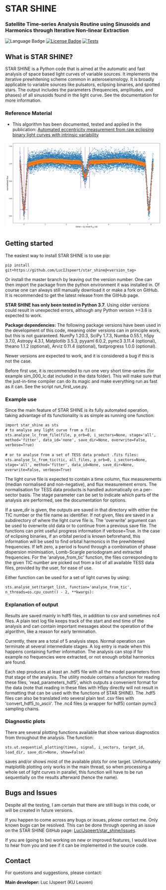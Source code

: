 # STAR SHINE
### Satellite Time-series Analysis Routine using Sinusoids and Harmonics through Iterative Non-linear Extraction


![Language Badge](https://img.shields.io/badge/Language-Python-blue.svg)
<a href="./LICENCE.md"><img src="https://img.shields.io/badge/License-GPLv3-blue.svg" alt="License Badge"/></a>
[![Tests](https://github.com/LucIJspeert/star_shine/actions/workflows/tests.yaml/badge.svg)](https://github.com/LucIJspeert/star_shine/actions/workflows/tests.yaml)

[//]: # (<a href="https://github.com/LucIJspeert/star_shine/blob/master/LICENCE.md"><img src="https://img.shields.io/github/license/LucIJspeert/star_shine" alt="License Badge"/></a>)

[//]: # (make the badges dynamic...)

## What is STAR SHINE?
STAR SHINE is a Python code that is aimed at the automatic and fast analysis of space based light curves of variable 
sources. It implements the iterative prewhitening scheme common in asteroseismology. It is broadly applicable to 
variable sources like pulsators, eclipsing binaries, and spotted stars. The output includes the parameters 
(frequencies, amplitudes, and phases) of all sinusoids found in the light curve. See the documentation for more 
information.


### Reference Material

* This algorithm has been documented, tested and applied in the publication: [Automated eccentricity measurement from raw eclipsing binary light curves with intrinsic variability](https://ui.adsabs.harvard.edu/abs/2024arXiv240206084I/abstract)


![Example of an analysed EB light curve](star_shine/data/sim_042_lc_readme_img.png?raw=true)

## Getting started

The easiest way to install STAR SHINE is to use pip:

    pip install git+https://github.com/LucIJspeert/star_shine@<version_tag>

Or install the master branch by leaving out the version number. 
One can then import the package from the python environment it was installed in. 
Of course one can always still manually download it or make a fork on GitHub. 
It is recommended to get the latest release from the GitHub page. 

**STAR SHINE has only been tested in Python 3.7**. Using older versions could result in unexpected errors, 
although any Python version >=3.6 is expected to work.

**Package dependencies:** The following package versions have been used in the development of this code, 
meaning older versions can in principle work, but this is not guaranteed. NumPy 1.20.3, SciPy 1.7.3, Numba 0.55.1, 
h5py 3.7.0, Astropy 4.3.1, Matplotlib 3.5.3, pyyaml 6.0.2, pymc3 3.11.4 (optional), theano 1.1.2 (optional), 
Arviz 0.11.4 (optional), fastprogress 1.0.0 (optional).

Newer versions are expected to work, and it is considered a bug if this is not the case.

Before first use, it is recommended to run one very short time-series (for example sim_000_lc.dat included in the data 
folder). This will make sure that the just-in-time compiler can do its magic and make everything run as fast as it can. 
See the script run_first_use.py.


### Example use

Since the main feature of STAR SHINE is its fully automated operation, taking advantage of its functionality is 
as simple as running one function:

    import star_shine as sts
    # to analyse any light curve from a file: 
    sts.analyse_lc_from_file(file, p_orb=0, i_sectors=None, stage='all', method='fitter', data_id='none', save_dir=None, overwrite=False, verbose=True)
    
    # or to analyse from a set of TESS data product .fits files:
    sts.analyse_lc_from_tic(tic, all_files, p_orb=0, i_sectors=None, stage='all', method='fitter', data_id=None, save_dir=None, overwrite=False, verbose=True)

The light curve file is expected to contain a time column, flux measurements (median normalised and non-negative), 
and flux measurement errors. The normalisation for TESS data products is handled automatically on a per-sector basis. 
The stage parameter can be set to indicate which parts of the analysis are performed, see the documentation for options.

If a save_dir is given, the outputs are saved in that directory with either the TIC number or the file name as 
identifier. If not given, files are saved in a subdirectory of where the light curve file is.
The 'overwrite' argument can be used to overwrite old data or to continue from a previous save file. The functions can 
print useful progress information if verbose=True. In the case of eclipsing binaries, if an orbital period is known 
beforehand, this information will be used to find orbital harmonics in the prewhitened frequencies. If left zero, 
a period is found through a combination of phase dispersion minimisation, Lomb-Scargle periodogram and extracted 
frequencies. For the 'analyse_from_tic' function, the files corresponding to the given TIC number are picked out 
from a list of all available TESS data files, provided by the user, for ease of use.

Either function can be used for a set of light curves by using:

    sts.analyse_set(target_list, function='analyse_from_tic', n_threads=os.cpu_count() - 2, **kwargs):


### Explanation of output

Results are saved mainly in hdf5 files, in addition to csv and sometimes nc4 files. A plain text log file keeps track 
of the start and end time of the analysis and can contain important messages about the operation of the algorithm, 
like a reason for early termination.

Currently, there are a total of 5 analysis steps. Normal operation can terminate at several intermediate stages. 
A log entry is made when this happens containing further information. The analysis can stop if for example no 
frequencies were extracted, or not enough orbital harmonics are found.

Each step produces at least an .hdf5 file with all the model parameters from that stage of the analysis. 
The utility module contains a function for reading these files, 'read_parameters_hdf5', which outputs a convenient 
format for the data (note that reading in these files with H5py directly will not result in formatting that can be used 
with the functions of STAR SHINE). The .hdf5 files can also be translated into several plain text .csv files with 
'convert_hdf5_to_ascii'. The .nc4 files (a wrapper for hdf5) contain pymc3 sampling chains.


### Diagnostic plots

There are several plotting functions available that show various diagnostics from throughout the analysis. The function:

    sts.ut.sequential_plotting(times, signal, i_sectors, target_id, load_dir, save_dir=None, show=False)

saves and/or shows most of the available plots for one target. Unfortunately matplotlib plotting only works in
the main thread, so when processing a whole set of light curves in parallel, this function will have to be run 
sequentially on the results afterward (hence the name).


## Bugs and Issues

Despite all the testing, I am certain that there are still bugs in this code, or will be created in future versions. 

If you happen to come across any bugs or issues, *please* contact me. Only known bugs can be resolved.
This can be done through opening an issue on the STAR SHINE GitHub page: 
[LucIJspeert/star_shine/issues](https://github.com/LucIJspeert/star_shineshine/issues).

If you are (going to be) working on new or improved features, I would love to hear from you and see if it can be 
implemented in the source code.


## Contact

For questions and suggestions, please contact:

**Main developer:** Luc IJspeert (KU Leuven)
